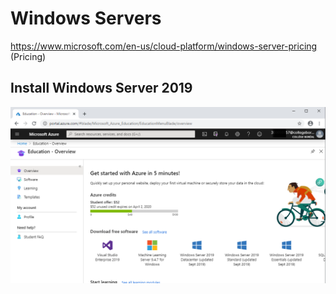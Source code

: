# Windows Servers


https://www.microsoft.com/en-us/cloud-platform/windows-server-pricing (Pricing)

## Install Windows Server 2019

![image](../images/education-credit.png)



